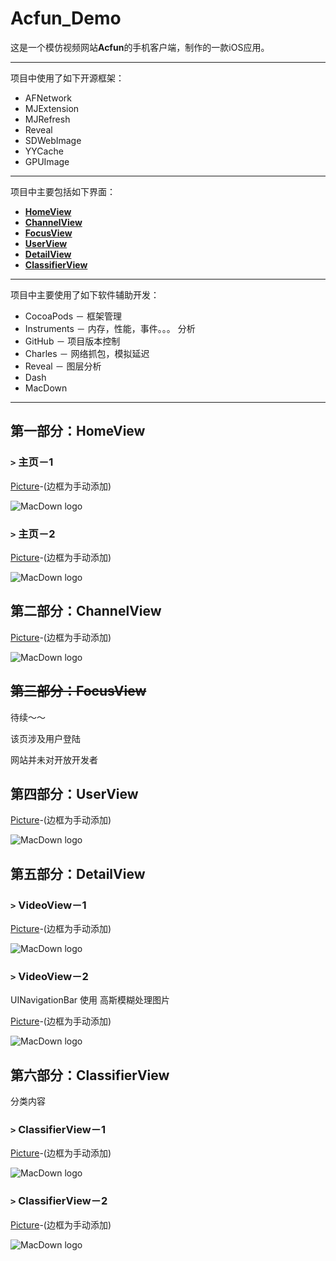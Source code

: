 # Acfun_Demo

这是一个模仿视频网站**Acfun**的手机客户端，制作的一款iOS应用。

***
项目中使用了如下开源框架：

* AFNetwork
* MJExtension
* MJRefresh
* Reveal
* SDWebImage
* YYCache
* GPUImage

***

项目中主要包括如下界面：

* [**HomeView**](#HomeView-pane)
* [**ChannelView**](#ChannelView-pane)
* [**FocusView**](#FocusView-pane)
* [**UserView**](#UserView-pane)
* [**DetailView**](#DetailView-pane)
* [**ClassifierView**](#ClassifierView-pane)

***
项目中主要使用了如下软件辅助开发：

* CocoaPods － 框架管理
* Instruments － 内存，性能，事件。。。 分析
* GitHub － 项目版本控制
* Charles － 网络抓包，模拟延迟
* Reveal － 图层分析
* Dash
* MacDown




***

## <a name="HomeView-pane"></a>第一部分：HomeView

### `>` 主页－1
[Picture](https://raw.githubusercontent.com/DeppL/MarkdownPhotoLib/master/Acfun_Demo_Pic/HomeView-1.png)-(边框为手动添加)

![MacDown logo](https://raw.githubusercontent.com/DeppL/MarkdownPhotoLib/master/Acfun_Demo_Pic/HomeView-1.png)

### `>` 主页－2
[Picture](https://raw.githubusercontent.com/DeppL/MarkdownPhotoLib/master/Acfun_Demo_Pic/HomeView-2.png)-(边框为手动添加)

![MacDown logo](https://raw.githubusercontent.com/DeppL/MarkdownPhotoLib/master/Acfun_Demo_Pic/HomeView-2.png)

## <a name="ChannelView-pane"></a>第二部分：ChannelView


[Picture](https://raw.githubusercontent.com/DeppL/MarkdownPhotoLib/master/Acfun_Demo_Pic/ChannelView.png)-(边框为手动添加)

![MacDown logo](https://raw.githubusercontent.com/DeppL/MarkdownPhotoLib/master/Acfun_Demo_Pic/ChannelView.png)

## <a name="FocusView-pane"></a><del>第三部分：FocusView</del>
待续～～

该页涉及用户登陆

网站并未对开放开发者


## <a name="UserView-pane"></a> 第四部分：UserView
[Picture](https://raw.githubusercontent.com/DeppL/MarkdownPhotoLib/master/Acfun_Demo_Pic/UserView.png)-(边框为手动添加)

![MacDown logo](https://raw.githubusercontent.com/DeppL/MarkdownPhotoLib/master/Acfun_Demo_Pic/UserView.png)


## <a name="DetailView-pane"></a> 第五部分：DetailView

### `>` VideoView－1
[Picture](https://raw.githubusercontent.com/DeppL/MarkdownPhotoLib/master/Acfun_Demo_Pic/DetailView-1.png)-(边框为手动添加)

![MacDown logo](https://raw.githubusercontent.com/DeppL/MarkdownPhotoLib/master/Acfun_Demo_Pic/DetailView-1.png)

### `>` VideoView－2
UINavigationBar 使用 高斯模糊处理图片

[Picture](https://raw.githubusercontent.com/DeppL/MarkdownPhotoLib/master/Acfun_Demo_Pic/DetailView-3.png)-(边框为手动添加)

![MacDown logo](https://raw.githubusercontent.com/DeppL/MarkdownPhotoLib/master/Acfun_Demo_Pic/DetailView-3.png)


## <a name="ClassifierView-pane"></a> 第六部分：ClassifierView
分类内容


### `>` ClassifierView－1
[Picture](https://raw.githubusercontent.com/DeppL/MarkdownPhotoLib/master/Acfun_Demo_Pic/ClassifierView－1.png)-(边框为手动添加)

![MacDown logo](https://raw.githubusercontent.com/DeppL/MarkdownPhotoLib/master/Acfun_Demo_Pic/ClassifierView－1.png)

### `>` ClassifierView－2

[Picture](https://raw.githubusercontent.com/DeppL/MarkdownPhotoLib/master/Acfun_Demo_Pic/ClassifierView－2.png)-(边框为手动添加)

![MacDown logo](https://raw.githubusercontent.com/DeppL/MarkdownPhotoLib/master/Acfun_Demo_Pic/ClassifierView－2.png)






